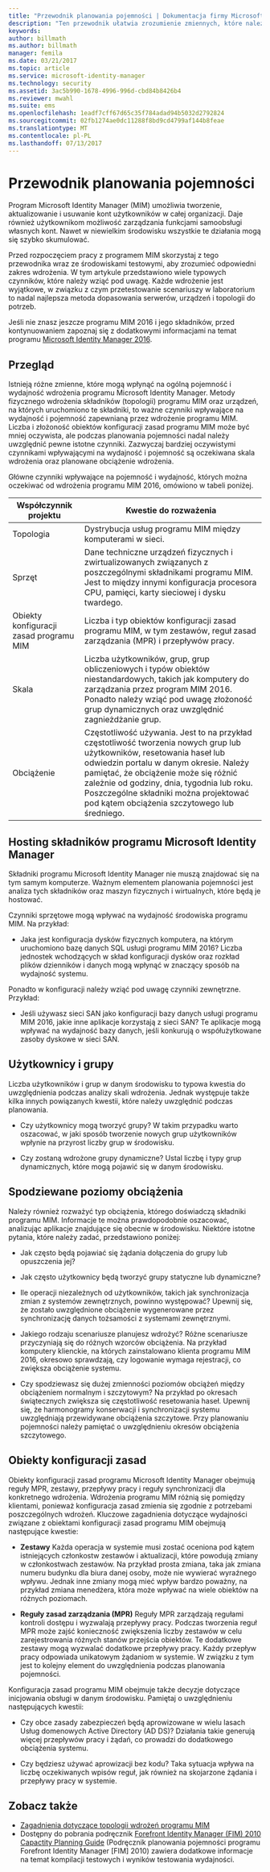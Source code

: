 ```yaml
---
title: "Przewodnik planowania pojemności | Dokumentacja firmy Microsoft"
description: "Ten przewodnik ułatwia zrozumienie zmiennych, które należy wziąć pod uwagę przed wdrożeniem programu MIM 2016, w tym poziomów obciążeń i decyzji dotyczących zasad."
keywords: 
author: billmath
ms.author: billmath
manager: femila
ms.date: 03/21/2017
ms.topic: article
ms.service: microsoft-identity-manager
ms.technology: security
ms.assetid: 3ac5b990-1678-4996-996d-cbd84b8426b4
ms.reviewer: mwahl
ms.suite: ems
ms.openlocfilehash: 1eadf7cff67d65c35f784adad94b5032d2792824
ms.sourcegitcommit: 02fb1274ae0dc11288f8bd9cd4799af144b8feae
ms.translationtype: MT
ms.contentlocale: pl-PL
ms.lasthandoff: 07/13/2017
---
```

# <a name="capacity-planning-guide"></a>Przewodnik planowania pojemności

Program Microsoft Identity Manager (MIM) umożliwia tworzenie, aktualizowanie i usuwanie kont użytkowników w całej organizacji. Daje również użytkownikom możliwość zarządzania funkcjami samoobsługi własnych kont. Nawet w niewielkim środowisku wszystkie te działania mogą się szybko skumulować.

Przed rozpoczęciem pracy z programem MIM skorzystaj z tego przewodnika wraz ze środowiskami testowymi, aby zrozumieć odpowiedni zakres wdrożenia. W tym artykule przedstawiono wiele typowych czynników, które należy wziąć pod uwagę. Każde wdrożenie jest wyjątkowe, w związku z czym przetestowanie scenariuszy w laboratorium to nadal najlepsza metoda dopasowania serwerów, urządzeń i topologii do potrzeb.

Jeśli nie znasz jeszcze programu MIM 2016 i jego składników, przed kontynuowaniem zapoznaj się z dodatkowymi informacjami na temat programu [Microsoft Identity Manager 2016](microsoft-identity-manager-2016.md).

## <a name="overview"></a>Przegląd
Istnieją różne zmienne, które mogą wpłynąć na ogólną pojemność i wydajność wdrożenia programu Microsoft Identity Manager. Metody fizycznego wdrożenia składników (topologii) programu MIM oraz urządzeń, na których uruchomiono te składniki, to ważne czynniki wpływające na wydajność i pojemność zapewnianą przez wdrożenie programu MIM. Liczba i złożoność obiektów konfiguracji zasad programu MIM może być mniej oczywista, ale podczas planowania pojemności nadal należy uwzględnić pewne istotne czynniki. Zazwyczaj bardziej oczywistymi czynnikami wpływającymi na wydajność i pojemność są oczekiwana skala wdrożenia oraz planowane obciążenie wdrożenia.

Główne czynniki wpływające na pojemność i wydajność, których można oczekiwać od wdrożenia programu MIM 2016, omówiono w tabeli poniżej.

| Współczynnik projektu | Kwestie do rozważenia |
| ------------- | -------------- |
| Topologia | Dystrybucja usług programu MIM między komputerami w sieci. |
| Sprzęt | Dane techniczne urządzeń fizycznych i zwirtualizowanych związanych z poszczególnymi składnikami programu MIM. Jest to między innymi konfiguracja procesora CPU, pamięci, karty sieciowej i dysku twardego. |
| Obiekty konfiguracji zasad programu MIM | Liczba i typ obiektów konfiguracji zasad programu MIM, w tym zestawów, reguł zasad zarządzania (MPR) i przepływów pracy. |
| Skala | Liczba użytkowników, grup, grup obliczeniowych i typów obiektów niestandardowych, takich jak komputery do zarządzania przez program MIM 2016. Ponadto należy wziąć pod uwagę złożoność grup dynamicznych oraz uwzględnić zagnieżdżanie grup. |
| Obciążenie | Częstotliwość używania. Jest to na przykład częstotliwość tworzenia nowych grup lub użytkowników, resetowania haseł lub odwiedzin portalu w danym okresie. Należy pamiętać, że obciążenie może się różnić zależnie od godziny, dnia, tygodnia lub roku. Poszczególne składniki można projektować pod kątem obciążenia szczytowego lub średniego. |


## <a name="hosting-microsoft-identity-manager-components"></a>Hosting składników programu Microsoft Identity Manager

Składniki programu Microsoft Identity Manager nie muszą znajdować się na tym samym komputerze. Ważnym elementem planowania pojemności jest analiza tych składników oraz maszyn fizycznych i wirtualnych, które będą je hostować.

Czynniki sprzętowe mogą wpływać na wydajność środowiska programu MIM. Na przykład:
- Jaka jest konfiguracja dysków fizycznych komputera, na którym uruchomiono bazę danych SQL usługi programu MIM 2016? Liczba jednostek wchodzących w skład konfiguracji dysków oraz rozkład plików dzienników i danych mogą wpłynąć w znaczący sposób na wydajność systemu.

Ponadto w konfiguracji należy wziąć pod uwagę czynniki zewnętrzne. Przykład:
- Jeśli używasz sieci SAN jako konfiguracji bazy danych usługi programu MIM 2016, jakie inne aplikacje korzystają z sieci SAN? Te aplikacje mogą wpływać na wydajność bazy danych, jeśli konkurują o współużytkowane zasoby dyskowe w sieci SAN.


## <a name="users-and-groups"></a>Użytkownicy i grupy
Liczba użytkowników i grup w danym środowisku to typowa kwestia do uwzględnienia podczas analizy skali wdrożenia. Jednak występuje także kilka innych powiązanych kwestii, które należy uwzględnić podczas planowania.

- Czy użytkownicy mogą tworzyć grupy? W takim przypadku warto oszacować, w jaki sposób tworzenie nowych grup użytkowników wpłynie na przyrost liczby grup w środowisku.

- Czy zostaną wdrożone grupy dynamiczne? Ustal liczbę i typy grup dynamicznych, które mogą pojawić się w danym środowisku.


## <a name="expected-load-levels"></a>Spodziewane poziomy obciążenia
Należy również rozważyć typ obciążenia, którego doświadczą składniki programu MIM. Informacje te można prawdopodobnie oszacować, analizując aplikacje znajdujące się obecnie w środowisku. Niektóre istotne pytania, które należy zadać, przedstawiono poniżej:

- Jak często będą pojawiać się żądania dołączenia do grupy lub opuszczenia jej?

- Jak często użytkownicy będą tworzyć grupy statyczne lub dynamiczne?

- Ile operacji niezależnych od użytkowników, takich jak synchronizacja zmian z systemów zewnętrznych, powinno występować? Upewnij się, że zostało uwzględnione obciążenie wygenerowane przez synchronizację danych tożsamości z systemami zewnętrznymi.

- Jakiego rodzaju scenariusze planujesz wdrożyć? Różne scenariusze przyczyniają się do różnych wzorców obciążenia. Na przykład komputery klienckie, na których zainstalowano klienta programu MIM 2016, okresowo sprawdzają, czy logowanie wymaga rejestracji, co zwiększa obciążenie systemu.

- Czy spodziewasz się dużej zmienności poziomów obciążeń między obciążeniem normalnym i szczytowym? Na przykład po okresach świątecznych zwiększa się częstotliwość resetowania haseł. Upewnij się, że harmonogramy konserwacji i synchronizacji systemu uwzględniają przewidywane obciążenia szczytowe. Przy planowaniu pojemności należy pamiętać o uwzględnieniu okresów obciążenia szczytowego.


## <a name="policy-configuration-objects"></a>Obiekty konfiguracji zasad

Obiekty konfiguracji zasad programu Microsoft Identity Manager obejmują reguły MPR, zestawy, przepływy pracy i reguły synchronizacji dla konkretnego wdrożenia. Wdrożenia programu MIM różnią się pomiędzy klientami, ponieważ konfiguracja zasad zmienia się zgodnie z potrzebami poszczególnych wdrożeń. Kluczowe zagadnienia dotyczące wydajności związane z obiektami konfiguracji zasad programu MIM obejmują następujące kwestie:

- **Zestawy** Każda operacja w systemie musi zostać oceniona pod kątem istniejących członkostw zestawów i aktualizacji, które powodują zmiany w członkostwach zestawów. Na przykład prosta zmiana, taka jak zmiana numeru budynku dla biura danej osoby, może nie wywierać wyraźnego wpływu. Jednak inne zmiany mogą mieć wpływ bardzo poważny, na przykład zmiana menedżera, która może wpływać na wiele obiektów na różnych poziomach.

- **Reguły zasad zarządzania (MPR)** Reguły MPR zarządzają regułami kontroli dostępu i wyzwalają przepływy pracy. Podczas tworzenia reguł MPR może zajść konieczność zwiększenia liczby zestawów w celu zarejestrowania różnych stanów przejścia obiektów. Te dodatkowe zestawy mogą wyzwalać dodatkowe przepływy pracy. Każdy przepływ pracy odpowiada unikatowym żądaniom w systemie. W związku z tym jest to kolejny element do uwzględnienia podczas planowania pojemności.

Konfiguracja zasad programu MIM obejmuje także decyzje dotyczące inicjowania obsługi w danym środowisku. Pamiętaj o uwzględnieniu następujących kwestii:

- Czy obce zasady zabezpieczeń będą aprowizowane w wielu lasach Usług domenowych Active Directory (AD DS)? Działania takie generują więcej przepływów pracy i żądań, co prowadzi do dodatkowego obciążenia systemu.

- Czy będziesz używać aprowizacji bez kodu? Taka sytuacja wpływa na liczbę oczekiwanych wpisów reguł, jak również na skojarzone żądania i przepływy pracy w systemie.


## <a name="see-also"></a>Zobacz także
- [Zagadnienia dotyczące topologii wdrożeń programu MIM](topology-considerations.md)
- Dostępny do pobrania podręcznik [Forefront Identity Manager (FIM) 2010 Capactity Planning Guide](http://go.microsoft.com/fwlink/?LinkId=200180) (Podręcznik planowania pojemności programu Forefront Identity Manager [FIM] 2010) zawiera dodatkowe informacje na temat kompilacji testowych i wyników testowania wydajności.
